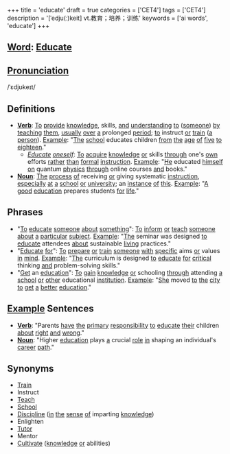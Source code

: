 +++
title = 'educate'
draft = true
categories = ['CET4']
tags = ['CET4']
description = '[ˈedju(ː)keit] vt.教育；培养；训练'
keywords = ['ai words', 'educate']
+++

## [Word](/post/word/): [Educate](/post/educate/)

## [Pronunciation](/post/pronunciation/)
/ˈɛdjʊkeɪt/

## Definitions
- **[Verb](/post/verb/)**: [To](/post/to/) [provide](/post/provide/) [knowledge](/post/knowledge/), skills, [and](/post/and/) [understanding](/post/understanding/) [to](/post/to/) ([someone](/post/someone/)) [by](/post/by/) [teaching](/post/teaching/) [them](/post/them/), [usually](/post/usually/) [over](/post/over/) [a](/post/a/) prolonged [period](/post/period/); [to](/post/to/) instruct [or](/post/or/) [train](/post/train/) ([a](/post/a/) [person](/post/person/)). [Example](/post/example/): "[The](/post/the/) [school](/post/school/) educates children [from](/post/from/) [the](/post/the/) [age](/post/age/) [of](/post/of/) [five](/post/five/) [to](/post/to/) [eighteen](/post/eighteen/)."
  - *[Educate](/post/educate/) [oneself](/post/oneself/)*: [To](/post/to/) [acquire](/post/acquire/) [knowledge](/post/knowledge/) [or](/post/or/) skills [through](/post/through/) one's [own](/post/own/) efforts [rather](/post/rather/) [than](/post/than/) [formal](/post/formal/) [instruction](/post/instruction/). [Example](/post/example/): "[He](/post/he/) educated [himself](/post/himself/) [on](/post/on/) quantum [physics](/post/physics/) [through](/post/through/) online courses [and](/post/and/) books."
- **[Noun](/post/noun/)**: [The](/post/the/) [process](/post/process/) [of](/post/of/) receiving [or](/post/or/) giving systematic [instruction](/post/instruction/), [especially](/post/especially/) [at](/post/at/) [a](/post/a/) [school](/post/school/) [or](/post/or/) [university](/post/university/); an [instance](/post/instance/) [of](/post/of/) [this](/post/this/). [Example](/post/example/): "[A](/post/a/) [good](/post/good/) [education](/post/education/) prepares students [for](/post/for/) [life](/post/life/)."

## Phrases
- "[To](/post/to/) [educate](/post/educate/) [someone](/post/someone/) [about](/post/about/) [something](/post/something/)": [To](/post/to/) [inform](/post/inform/) [or](/post/or/) [teach](/post/teach/) [someone](/post/someone/) [about](/post/about/) [a](/post/a/) [particular](/post/particular/) [subject](/post/subject/). [Example](/post/example/): "[The](/post/the/) seminar was designed [to](/post/to/) [educate](/post/educate/) attendees [about](/post/about/) sustainable [living](/post/living/) practices."
- "[Educate](/post/educate/) [for](/post/for/)": [To](/post/to/) [prepare](/post/prepare/) [or](/post/or/) [train](/post/train/) [someone](/post/someone/) [with](/post/with/) [specific](/post/specific/) aims [or](/post/or/) values [in](/post/in/) [mind](/post/mind/). [Example](/post/example/): "[The](/post/the/) curriculum is designed [to](/post/to/) [educate](/post/educate/) [for](/post/for/) [critical](/post/critical/) thinking [and](/post/and/) problem-solving skills."
- "[Get](/post/get/) an [education](/post/education/)": [To](/post/to/) [gain](/post/gain/) [knowledge](/post/knowledge/) [or](/post/or/) schooling [through](/post/through/) attending [a](/post/a/) [school](/post/school/) [or](/post/or/) [other](/post/other/) educational [institution](/post/institution/). [Example](/post/example/): "[She](/post/she/) moved [to](/post/to/) [the](/post/the/) [city](/post/city/) [to](/post/to/) [get](/post/get/) [a](/post/a/) [better](/post/better/) [education](/post/education/)."

## [Example](/post/example/) Sentences
- **[Verb](/post/verb/)**: "Parents [have](/post/have/) [the](/post/the/) [primary](/post/primary/) [responsibility](/post/responsibility/) [to](/post/to/) [educate](/post/educate/) [their](/post/their/) children [about](/post/about/) [right](/post/right/) [and](/post/and/) [wrong](/post/wrong/)."
- **[Noun](/post/noun/)**: "Higher [education](/post/education/) plays [a](/post/a/) crucial [role](/post/role/) [in](/post/in/) shaping an individual's [career](/post/career/) [path](/post/path/)."

## Synonyms
- [Train](/post/train/)
- Instruct
- [Teach](/post/teach/)
- [School](/post/school/)
- [Discipline](/post/discipline/) ([in](/post/in/) [the](/post/the/) [sense](/post/sense/) [of](/post/of/) imparting [knowledge](/post/knowledge/))
- Enlighten
- [Tutor](/post/tutor/)
- Mentor
- [Cultivate](/post/cultivate/) ([knowledge](/post/knowledge/) [or](/post/or/) abilities)
